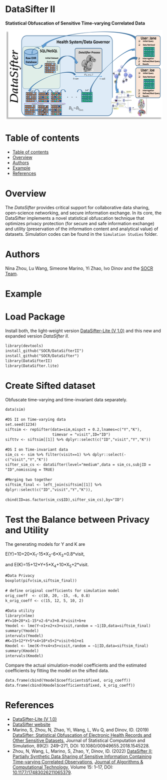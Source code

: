 # DataSifter II

**Statistical Obfuscation of Sensitive Time-varying Correlated Data**

<a href="https://socr.umich.edu/"><img align="middle" src="https://raw.githubusercontent.com/SOCR/DataSifterII/master/data/DataSifter_V1_FrameworkDiagram.png"></a>

Table of contents
=================

<!--tc-->
   * [Table of contents](#table-of-contents)
   * [Overview](#overview)
   * [Authors](#authors)
   * [Example](#example)
   * [References](#references)
<!--tc-->

Overview
========
The *DataSifter* provides critical support for collaborative data sharing, open-science networking, and secure information exchange. In its core, the DataSifter implements a novel statistical obfuscation technique that optimizes privacy protection (for secure and safe information exchange) and utility (preservation of the information content and analytical value) of datasets. Simulation codes can be found in the `Simulation Studies` folder.

Authors
=======
Nina Zhou, Lu Wang, Simeone Marino, Yi Zhao, Ivo Dinov and the [SOCR Team](https://www.socr.umich.edu/people/).


Example
=======

# Load Package

Install both, the light-weight version [DataSifter-Lite (V 1.0)](https://github.com/SOCR/DataSifter) and this new and expanded version *DataSifter II*.

```{r}
library(devtools)
install_github("SOCR/DataSifterII")
install_github("SOCR/DataSifter")
library(DataSifterII)
library(DataSifter.lite)
```

# Create Sifted dataset

Obfuscate time-varying and time-invariant data separately.

```{r}
data(sim)

#DS II on Time-varying data
set.seed(1234)
siftsim <- repSifter(data=sim,mispct = 0.2,lnames=c("Y","K"),
                     timevar = "visit",ID="ID")
sifttv <- siftsim[[1]] %>% dplyr::select(c("ID","visit","Y","K"))

#DS I on Time-invariant data
sim_cs <- sim %>% filter(visit==1) %>% dplyr::select(-c("visit","Y","K"))
sifter_sim_cs <- dataSifter(level="medium",data = sim_cs,subjID = "ID",nomissing = TRUE)

#Merging two together
siftsim_final <- left_join(siftsim[[1]] %>% dplyr::select(c("ID","visit","Y","K")),
                           cbind(ID=as.factor(sim_cs$ID),sifter_sim_cs),by="ID")
```

# Test the Balance between Privacy and Utility

The generating models for Y and K are

E(Y)=10+20\*X<sub>1</sub>-15\*X<sub>2</sub>-6\*X<sub>3</sub>+0.8\*visit,

and E(K)=15+12\*Y+5\*X<sub>4</sub>+10\*X<sub>5</sub>+2\*visit.

```{r}
#Data Privacy
boxplot(pifv(sim,siftsim_final))

# define original coefficients for simulation model
orig_coeff  <- c(10, 20, -15, -6, 0.8)
k_orig_coeff <- c(15, 12, 5, 10, 2)

#Data utility
library(nlme)
#Y=10+20*x1-15*x2-6*x3+0.8*visit+b+e
Ymodel <- lme(Y~x1+x2+x3+visit,random = ~1|ID,data=siftsim_final)
summary(Ymodel)
intervals(Ymodel)
#K=15+12*Y+5*x4+10*x5+2*visit+b1+e1
Kmodel <- lme(K~Y+x4+x5+visit,random = ~1|ID,data=siftsim_final)
summary(Kmodel)
intervals(Kmodel)
```

Compare the actual simulation-model coefficients and the estimated coefficients by fitting the model on the sifted data.

```{r}
data.frame(cbind(Ymodel$coefficients$fixed, orig_coeff))
data.frame(cbind(Kmodel$coefficients$fixed, k_orig_coeff))
```

References
==========

* [DataSifter-Lite (V 1.0)](https://github.com/SOCR/DataSifter) 
* [DataSifter website](http://datasifter.org)
* Marino, S, Zhou, N, Zhao, Yi, Wang, L, Wu Q, and Dinov, ID. (2019) [DataSifter: Statistical Obfuscation of Electronic Health Records and Other Sensitive Datasets](https://doi.org/10.1080/00949655.2018.1545228), Journal of Statistical Computation and Simulation, 89(2): 249–271, DOI: 10.1080/00949655.2018.1545228.
* Zhou, N, Wang, L, Marino, S, Zhao, Y, Dinov, ID. (2022) [DataSifter II: Partially Synthetic Data Sharing of Sensitive Information Containing Time-varying Correlated Observations](https://journals.sagepub.com/loi/acta), [Journal of Algorithms & Computational Technology](https://journals.sagepub.com/loi/acta), Volume 15: 1–17, DOI: [10.1177/17483026211065379](https://doi.org/10.1177/17483026211065379).
